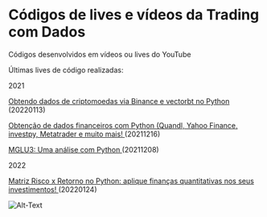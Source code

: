 # Códigos de lives e vídeos da Trading com Dados

Códigos desenvolvidos em vídeos ou lives do YouTube

Últimas lives de código realizadas:


2021


[Obtendo dados de criptomoedas via Binance e vectorbt no Python ](https://youtu.be/Ux8CmoZgvWY)(20220113)

[Obtenção de dados financeiros com Python (Quandl, Yahoo Finance, investpy, Metatrader e muito mais! ](https://youtu.be/sd6pQaDSRgs)(20211216)

[MGLU3: Uma análise com Python ](https://youtu.be/LMVpp0xymOE)(20211208)


2022

[Matriz Risco x Retorno no Python: aplique finanças quantitativas nos seus investimentos! ](https://youtu.be/eYI8VbaX7mo)(20220124)





![Alt-Text](https://www.valutrades.com/hs-fs/hubfs/data-driven-trading.jpg?width=1095&name=data-driven-trading.jpg)

